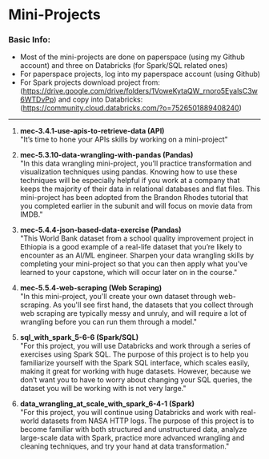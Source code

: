 # Mini-Projects
### Basic Info:
* Most of the mini-projects are done on paperspace (using my Github account) and three on Databricks (for Spark/SQL related ones)
* For paperspace projects, log into my paperspace account (using Github)
* For Spark projects
	download project from: 
	(https://drive.google.com/drive/folders/1VoweKytaQW_rnoro5EyalsC3w6WTDvPp) 
	and copy into Databricks: 
	(https://community.cloud.databricks.com/?o=7526501889408240)

---

1. **mec-3.4.1-use-apis-to-retrieve-data (API)**  
	"It’s time to hone your APIs skills by working on a mini-project"

2. **mec-5.3.10-data-wrangling-with-pandas (Pandas)**  
	"In this data wrangling mini-project, you’ll practice transformation and visualization techniques using pandas. Knowing how to use these techniques will be especially helpful if you work at a company that keeps the majority of their data in relational databases and flat files. This mini-project has been adopted from the Brandon Rhodes tutorial that you completed earlier in the subunit and will focus on movie data from IMDB."

3. **mec-5.4.4-json-based-data-exercise (Pandas)**  
	"This World Bank dataset from a school quality improvement project in Ethiopia is a good example of a real-life dataset that you’re likely to encounter as an AI/ML engineer. Sharpen your data wrangling skills by completing your mini-project so that you can then apply what you’ve learned to your capstone, which will occur later on in the course."

4. **mec-5.5.4-web-scraping (Web Scraping)**  
	"In this mini-project, you'll create your own dataset through web-scraping. As you'll see first hand, the datasets that you collect through web scraping are typically messy and unruly, and will require a lot of wrangling before you can run them through a model."

5. **sql_with_spark_5-6-6 (Spark/SQL)**  
	"For this project, you will use Databricks and work through a series of exercises using Spark SQL. The purpose of this project is to help you familiarize yourself with the Spark SQL interface, which scales easily, making it great for working with huge datasets. However, because we don’t want you to have to worry about changing your SQL queries, the dataset you will be working with is not very large."

6. **data_wrangling_at_scale_with_spark_6-4-1 (Spark)**  
	"For this project, you will continue using Databricks and work with real-world datasets from NASA HTTP logs. The purpose of this project is to become familiar with both structured and unstructured data, analyze large-scale data with Spark, practice more advanced wrangling and cleaning techniques, and try your hand at data transformation."